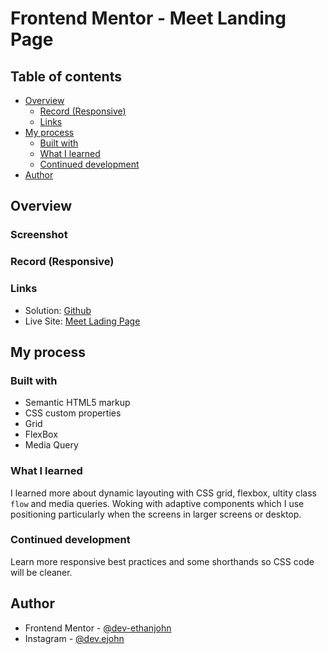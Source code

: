 # Frontend Mentor - Meet Landing Page

## Table of contents

- [Overview](#overview)
  - [Record (Responsive)](#screenshot)
  - [Links](#links)
- [My process](#my-process)
  - [Built with](#built-with)
  - [What I learned](#what-i-learned)
  - [Continued development](#continued-development)
- [Author](#author)

## Overview

### Screenshot

### Record (Responsive)

### Links

- Solution: [Github](https://github.com/dev-ethanjohn/meet-landing-page.git)
- Live Site: [Meet Lading Page](https://meet-landing-page-coral-one.vercel.app/)

## My process

### Built with

- Semantic HTML5 markup
- CSS custom properties
- Grid
- FlexBox
- Media Query

### What I learned

I learned more about dynamic layouting with CSS grid, flexbox, ultity class `flow` and media queries. Woking with adaptive components which I use positioning particularly when the screens in larger screens or desktop.

### Continued development

Learn more responsive best practices and some shorthands so CSS code will be cleaner.

## Author

- Frontend Mentor - [@dev-ethanjohn](https://www.frontendmentor.io/profile/dev-ethanjohn)
- Instagram - [@dev.ejohn](https://www.instagram.com/dev.ejohn/)
